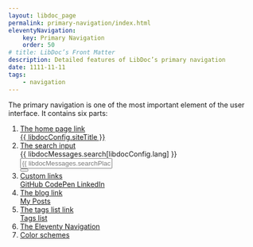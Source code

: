 ```yaml
---
layout: libdoc_page
permalink: primary-navigation/index.html
eleventyNavigation:
    key: Primary Navigation
    order: 50
# title: LibDoc’s Front Matter 
description: Detailed features of LibDoc’s primary navigation
date: 1111-11-11
tags:
    - navigation
---
```


The primary navigation is one of the most important element of the user interface. It contains six parts:

1. [The home page link](/content/primary-navigation/home-link.md)<br>
    <div class="pt-5 pb-5 | pe-none">
        <div class="d-flex | bc-neutral-100 bwidth-1 bstyle-dashed bcolor-neutral-500 bradtl-3 brwidth-0 bbwidth-0"
            style="max-width: var(--ita-widths-sidebar);">
            <a  href="/"
                class="p-5 | td-none fvs-wght-700 lsp-5 fs-8 tws-balance | c-neutral-900"
                title="{{ libdocConfig.siteDescription }}"
                style="font-variation-settings: 'wght' 700; color: var(--ita-colors-neutral-900)">
                {{ libdocConfig.siteTitle }}
            </a>
        </div>
    </div>
1. [The search input](/content/primary-navigation/search-input.md)
    <div class="pt-5 pb-5 | pe-none">
        <div class="d-flex fd-column | pos-relative | pl-5 pr-5 | bc-neutral-100 bwidth-1 bstyle-dashed bcolor-neutral-500 btwidth-0 bbwidth-0"
            style="max-width: var(--ita-widths-sidebar)">
            <label for="dummySearchInput"
                class="pos-absolute | ml-5 t-tY-50 | fvs-wght-400 fs-1 tt-uppercase | bc-neutral-100">
                {{ libdocMessages.search[libdocConfig.lang] }}
            </label>
            <input  id="dummySearchInput"
                    type="text"
                    class="pl-5 pr-5 pt-4 pb-4 | fs-3 | bc-neutral-100 brad-4 bwidth-1 bstyle-dashed bcolor-neutral-500"
                    placeholder="{{ libdocMessages.searchPlaceholder[libdocConfig.lang] }}"
                    value="">
            <div class="d-flex ai-center | pos-absolute top-0 right-0 | h-100 mr-5">
                <button type="button"
                    class="pos-relative | p-4 pr-5 | fs-3 | brad- bc-neutral-100 c-neutral-900 b-0 cur-pointer | search_form__clear_btn"
                    title="{{ libdocMessages.searchClear[libdocConfig.lang] }}"
                    hidden>
                    <span class="icon-x | pos-absolute top-50 left-50 t-tY-50 t-tX-50"></span>
                </button>
                <button type="submit"
                    class="pos-relative | h-100 p-0 ar-square | fs-5 | brad-4 bc-primary-500 c-neutral-100 bwidth-1 bstyle-dashed bcolor-neutral-100 cur-pointer"
                    title="{{ libdocMessages.searchSubmit[libdocConfig.lang] }}">
                    <span class="icon-magnifying-glass | pos-absolute top-50 left-50 t-tY-50 t-tX-50"></span>
                </button>
            </div>
        </div>
    </div>
1. [Custom links](/content/primary-navigation/custom-links.md)<br>
    <div class="pos-relative | pt-5 pb-5 | pe-none">
        <nav class="d-flex ai-center fw-wrap | pb-3 pt-3 | bc-neutral-100 bwidth-1 bstyle-dashed bcolor-neutral-500 btwidth-0 bbwidth-0"
            style="max-width: var(--ita-widths-sidebar)">
            <a href="#"
                style="width:33.33%"
                class="
                d-flex jc-center ai-center gap-1
                pt-2 pb-2
                fvs-wght-600 fs-2 lsp-3 lh-1 tt-uppercase td-none
                c-primary-600" target="_blank">
                GitHub
                <span class=""><span class="icon-arrow-square-out | pos-absolute t-tY-50 | c-primary-300"></span></span>
            </a>
            <a href="#"
                style="width:33.33%"
                class="
                d-flex jc-center ai-center gap-1
                pt-2 pb-2
                fvs-wght-600 fs-2 lsp-3 lh-1 tt-uppercase td-none
                c-primary-600" target="_blank">
                CodePen
                <span class=""><span class="icon-arrow-square-out | pos-absolute t-tY-50 | c-primary-300"></span></span>
            </a>
            <a href="#"
                style="width:33.33%"
                class="
                d-flex jc-center ai-center gap-1
                pt-2 pb-2
                fvs-wght-600 fs-2 lsp-3 lh-1 tt-uppercase td-none
                c-primary-600" target="_blank">
                LinkedIn
                <span class=""><span class="icon-arrow-square-out | pos-absolute t-tY-50 | c-primary-300"></span></span>
            </a>
        </nav>
    </div>
1. [The blog link](/content/primary-navigation/blog-link.md)<br>
    <div class="pt-5 pb-5 | pe-none">
        <a  href="/posts/"
            class="d-flex ai-center | pt-5 pb-5 pl-3 | fvs-wght-500 fs-4 td-none | bc-neutral-100 btwidth-1 btstyle-dashed bcolor-neutral-500 cur-pointer"
            style="max-width: var(--ita-widths-sidebar)">
            <span class="d-flex ai-center gap-2 | lsp-2">
                <span class="icon-tag-simple | fs-6 | c-primary-500"></span>
                <span style="color: var(--ita-colors-neutral-900)">My Posts</span>
            </span>
        </a>
    </div>
1. [The tags list link](/content/primary-navigation/tags-link.md)<br>
    <div class="pt-5 pb-5 | pe-none">
        <a  href="/tags/"
            class="d-flex ai-center | pt-5 pb-5 pl-3 | fvs-wght-500 fs-4 td-none | bc-neutral-100 btwidth-1 btstyle-dashed bcolor-neutral-500 cur-pointer"
            style="max-width: var(--ita-widths-sidebar)">
            <span class="d-flex ai-center gap-2 | lsp-2">
                <span class="icon-tag-simple | fs-6 | c-primary-500"></span>
                <span style="color: var(--ita-colors-neutral-900)">Tags list</span>
            </span>
        </a>
    </div>
1. [The Eleventy Navigation](/content/primary-navigation/eleventy-navigation.md)
1. [Color schemes](/content/primary-navigation/color-schemes.md)